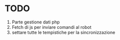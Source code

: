 # TODO

1. Parte gestione dati php
2. Fetch di js per inviare comandi al robot
3. settare tutte le tempistiche per la sincronizzazione
